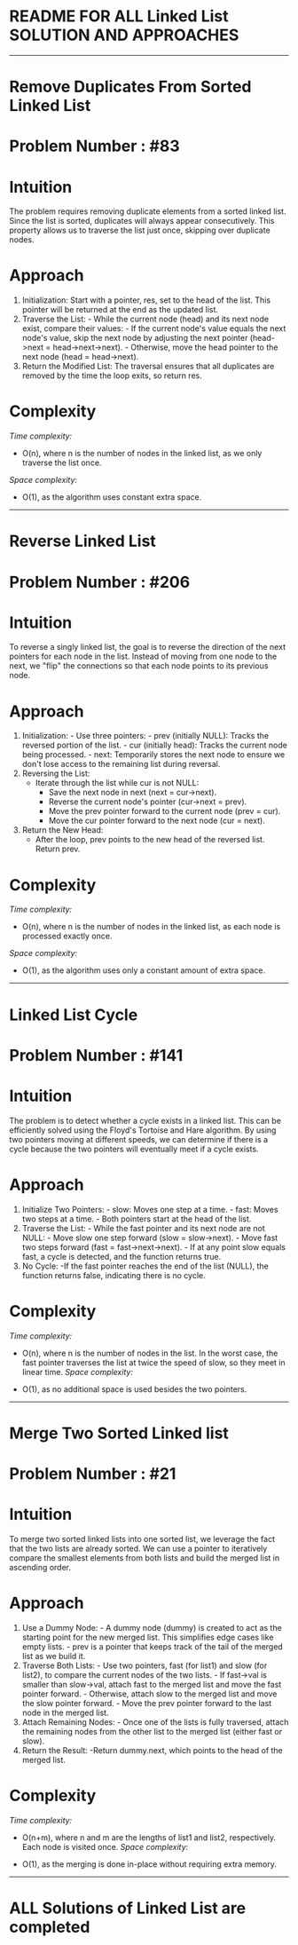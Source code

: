 # README FOR ALL Linked List  SOLUTION AND APPROACHES 
---

# Remove Duplicates From Sorted Linked List 
# Problem Number : #83
# Intuition
<!-- Describe your first thoughts on how to solve this problem. -->
The problem requires removing duplicate elements from a sorted linked list. 
Since the list is sorted, duplicates will always appear consecutively. 
This property allows us to traverse the list just once, skipping over duplicate nodes.

# Approach
<!-- Describe your approach to solving the problem. -->
1. Initialization: Start with a pointer, res, set to the head of the list. This pointer will be returned at the end as the updated list.
2. Traverse the List:
        - While the current node (head) and its next node exist, compare their values:
        - If the current node's value equals the next node's value, skip the next node by adjusting the next pointer (head->next = head->next->next).
        - Otherwise, move the head pointer to the next node (head = head->next).
3. Return the Modified List: The traversal ensures that all duplicates are removed by the time the loop exits, so return res.
# Complexity
*Time complexity:*
<!-- Add your time complexity here, e.g. $$O(n)$$ -->
- O(n), where n is the number of nodes in the linked list, as we only traverse the list once.

*Space complexity:*
<!-- Add your space complexity here, e.g. $$O(n)$$ -->
- O(1), as the algorithm uses constant extra space.

---

# Reverse Linked List 
# Problem Number : #206

# Intuition
<!-- Describe your first thoughts on how to solve this problem. -->
To reverse a singly linked list, the goal is to reverse the direction of the next pointers for each node in the list. 
Instead of moving from one node to the next, we "flip" the connections so that each node points to its previous node.


# Approach
<!-- Describe your approach to solving the problem. -->
1. Initialization:
       - Use three pointers:
              - prev (initially NULL): Tracks the reversed portion of the list.
              - cur (initially head): Tracks the current node being processed.
              - next: Temporarily stores the next node to ensure we don't lose access to the remaining list during reversal.
2. Reversing the List:
    - Iterate through the list while cur is not NULL:
        - Save the next node in next (next = cur->next).
        - Reverse the current node's pointer (cur->next = prev).
        - Move the prev pointer forward to the current node (prev = cur).
        - Move the cur pointer forward to the next node (cur = next).
3. Return the New Head:
      - After the loop, prev points to the new head of the reversed list. Return prev.

# Complexity
*Time complexity:*
<!-- Add your time complexity here, e.g. $$O(n)$$ -->
- O(n), where n is the number of nodes in the linked list, as each node is processed exactly once.

*Space complexity:*
<!-- Add your space complexity here, e.g. $$O(n)$$ -->
- O(1), as the algorithm uses only a constant amount of extra space.
---

# Linked List Cycle 
# Problem Number : #141

# Intuition
<!-- Describe your first thoughts on how to solve this problem. -->
The problem is to detect whether a cycle exists in a linked list. 
This can be efficiently solved using the Floyd's Tortoise and Hare algorithm.
By using two pointers moving at different speeds, we can determine if there is a cycle because the two pointers will eventually meet if a cycle exists.


# Approach
<!-- Describe your approach to solving the problem. -->
1. Initialize Two Pointers:
        - slow: Moves one step at a time.
        - fast: Moves two steps at a time.
        - Both pointers start at the head of the list.
2. Traverse the List:
        - While the fast pointer and its next node are not NULL:
                - Move slow one step forward (slow = slow->next).
                - Move fast two steps forward (fast = fast->next->next).
                - If at any point slow equals fast, a cycle is detected, and the function returns true.
3. No Cycle:
        -If the fast pointer reaches the end of the list (NULL), the function returns false, indicating there is no cycle.

# Complexity
*Time complexity:*
<!-- Add your time complexity here, e.g. $$O(n)$$ -->
- O(n), where n is the number of nodes in the list. In the worst case, the fast pointer traverses the list at twice the speed of slow, so they meet in linear time.
*Space complexity:*
<!-- Add your space complexity here, e.g. $$O(n)$$ -->
- O(1), as no additional space is used besides the two pointers.
---

#  Merge Two Sorted Linked list 
# Problem Number : #21

# Intuition
<!-- Describe your first thoughts on how to solve this problem. -->
To merge two sorted linked lists into one sorted list, we leverage the fact that the two lists are already sorted. 
We can use a pointer to iteratively compare the smallest elements from both lists and build the merged list in ascending order.


# Approach
<!-- Describe your approach to solving the problem. -->
1. Use a Dummy Node:
        - A dummy node (dummy) is created to act as the starting point for the new merged list. This simplifies edge cases like empty lists.
        - prev is a pointer that keeps track of the tail of the merged list as we build it.
2. Traverse Both Lists:
        - Use two pointers, fast (for list1) and slow (for list2), to compare the current nodes of the two lists.
        - If fast->val is smaller than slow->val, attach fast to the merged list and move the fast pointer forward.
        - Otherwise, attach slow to the merged list and move the slow pointer forward.
        - Move the prev pointer forward to the last node in the merged list.
3. Attach Remaining Nodes:
        - Once one of the lists is fully traversed, attach the remaining nodes from the other list to the merged list (either fast or slow).
4. Return the Result:
        -Return dummy.next, which points to the head of the merged list.

# Complexity
*Time complexity:*
<!-- Add your time complexity here, e.g. $$O(n)$$ -->
- O(n+m), where n and m are the lengths of list1 and list2, respectively. Each node is visited once.
*Space complexity:*
<!-- Add your space complexity here, e.g. $$O(n)$$ -->
- O(1), as the merging is done in-place without requiring extra memory.

---
# ALL Solutions of Linked List  are completed
